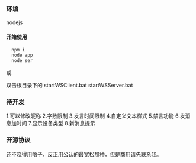 ### 环境
nodejs

#### 开始使用

``` javascript
  npm i
  node app
  node ser
```

或

双击根目录下的
  startWSClient.bat
  startWSServer.bat

### 待开发
1.可以修改昵称
2.字数限制
3.发言时间限制
4.自定义文本样式
5.禁言功能
6.发消息加时间
7.显示设备类型
8.新消息提示

### 开源协议

还不晓得用啥子，反正用公认的最宽松那种，但是商用请先联系我。